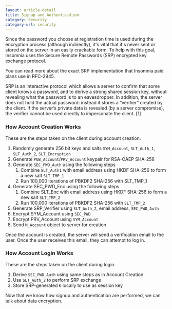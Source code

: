 ```yaml
---
layout: article-detail
title: Signup and Authentication
category: Security
category-url: security
---
```


Since the password you choose at registration time is used during the encryption process (although indirectly), it's vital that it's never sent or stored on the server in an easily crackable form. To help with this goal, Insomnia uses the Secure Remote Passwords (SRP) encrypted key exchange protocol.

You can read more about the exact SRP implementation that Insomnia paid plans use in RFC-2945.

SRP is an interactive protocol which allows a server to confirm that some client knows a password, and to derive a strong shared session key, without revealing what the password is to an eavesdropper. In addition, the server does not hold the actual password: instead it stores a “verifier” created by the client. If the server’s private data is revealed (by a server compromise), the verifier cannot be used directly to impersonate the client. [1]

### How Account Creation Works

These are the steps taken on the client during account creation.

1. Randomly generate 256 bit keys and salts `SYM_Account`, `SLT_Auth_1`, `SLT_Auth_2`, `SLT_Encryption`
2. Generate `PUB_Account`/`PRV_Account` keypair for RSA-OAEP SHA-256
3. Generate `SEC_PWD_Auth` using the following steps
    1. Combine `SLT_Auth1` with email address using HKDF SHA-256 to form a new salt `SLT_TMP_1`
    2. Run 100,000 iterations of PBKDF2 SHA-256 with SLT_TMP_1
4. Generate SEC_PWD_Enc using the following steps
    1. Combine SLT_Enc with email address using HKDF SHA-256 to form a new salt `SLT_TMP_2`
    2. Run 100,000 iterations of PBKDF2 SHA-256 with `SLT_TMP_2`
5. Generate SRP_Verifier using `SLT_Auth_2`, email address, `SEC_PWD_Auth`
6. Encrypt SYM_Account using `SEC_PWD`
7. Encrypt PRV_Account using `SYM_Account`
8. Send `M_Account` object to server for creation

Once the account is created, the server will send a verification email to the user. Once the user receives this email, they can attempt to log in.

### How Account Login Works

These are the steps taken on the client during login.

1. Derive `SEC_PWD_Auth` using same steps as in Account Creation
2. Use `SLT_Auth_2` to perform SRP exchange
3. Store SRP-generated `K` locally to use as session key

Now that we know how signup and authentication are performed, we can talk about data encryption.